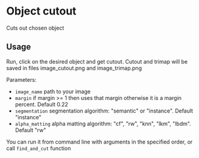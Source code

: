 # Object cutout

Cuts out chosen object

## Usage

Run, click on the desired object and get cutout. Cutout and trimap will be saved in files image_cutout.png and image_trimap.png

Parameters:
- ```image_name``` path to your image
- ```margin``` if margin >= 1 then uses that margin otherwise it is a margin percent. Default 0.22
- ```segmentation``` segmentation algorithm: "semantic" or "instance". Default "instance"
- ```alpha_matting``` alpha matting algorithm: "cf", "rw", "knn", "lkm", "lbdm". Default "rw"

You can run it from command line with arguments in the specified order, or call ```find_and_cut``` function